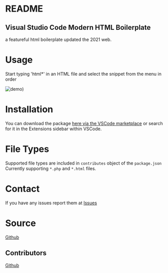 # README

## Visual Studio Code Modern HTML Boilerplate
 
a featureful html boilerplate updated the 2021 web.

# Usage
Start typing 'html*' in an HTML file and select the snippet from the menu in order

![demo](/images/demo.gif))

# Installation

You can download the package [here via the VSCode marketplace](https://marketplace.visualstudio.com/items?itemName=remyhunt.vsc-html-modern) or search for it in the Extensions sidebar within VSCode.

# File Types

Supported file types are included in `contributes` object of the `package.json` 
Currently supporting `*.php` and `*.html` files.
 
# Contact
If you have any issues report them at [Issues](https://github.com/remyhunt/vsc-html-modern/issues)

# Source
[Github](https://github.com/remyhunt/vsc-html-modern/)

## Contributors

[Github](https://github.com/remyhunt/)
